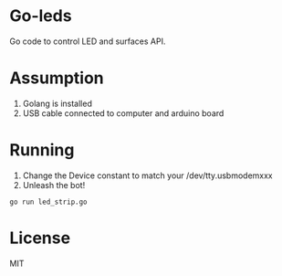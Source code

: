 # Go-leds
Go code to control LED and surfaces API.

# Assumption
1. Golang is installed
2. USB cable connected to computer and arduino board

# Running
1. Change the Device constant to match your /dev/tty.usbmodemxxx
2. Unleash the bot!
```
go run led_strip.go
```

# License
MIT
